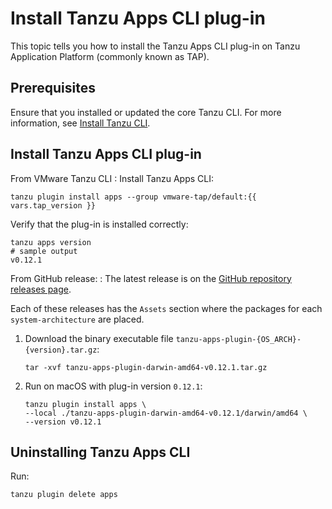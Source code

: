 # Install Tanzu Apps CLI plug-in

This topic tells you how to install the Tanzu Apps CLI plug-in on Tanzu Application Platform (commonly known as TAP).

## Prerequisites

Ensure that you installed or updated the core Tanzu CLI. For more information, see
[Install Tanzu CLI](../../../install-tanzu-cli.hbs.md#install-cli).

## Install Tanzu Apps CLI plug-in

From VMware Tanzu CLI
: Install Tanzu Apps CLI:

  ```console
  tanzu plugin install apps --group vmware-tap/default:{{ vars.tap_version }}
  ```

  Verify that the plug-in is installed correctly:

  ```console
  tanzu apps version
  # sample output
  v0.12.1
  ```

From GitHub release:
: The latest release is on the [GitHub repository releases page](https://github.com/vmware-tanzu/apps-cli-plugin/releases).

  Each of these releases has the `Assets` section where the packages for each `system-architecture`
  are placed.

  1. Download the binary executable file `tanzu-apps-plugin-{OS_ARCH}-{version}.tar.gz`:

       ```console
       tar -xvf tanzu-apps-plugin-darwin-amd64-v0.12.1.tar.gz
       ```

  2. Run on macOS with plug-in version `0.12.1`:

        ```console
        tanzu plugin install apps \
        --local ./tanzu-apps-plugin-darwin-amd64-v0.12.1/darwin/amd64 \
        --version v0.12.1
        ```

## Uninstalling Tanzu Apps CLI

Run:

```console
tanzu plugin delete apps
```
